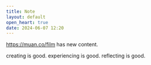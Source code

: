 ```yaml
---
title: Note
layout: default
open_heart: true
date: 2024-06-07 12:20
---
```


https://muan.co/film has new content.

creating is good. experiencing is good. reflecting is good.
